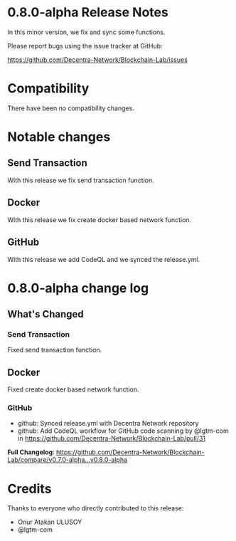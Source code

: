 0.8.0-alpha Release Notes
====================

In this minor version, we fix and sync some functions.

Please report bugs using the issue tracker at GitHub:

  <https://github.com/Decentra-Network/Blockchain-Lab/issues>

Compatibility
==============

There have been no compatibility changes.

Notable changes
===============

## Send Transaction
With this release we fix send transaction function.

## Docker
With this release we fix create docker based network function.

## GitHub
With this release we add CodeQL and we synced the release.yml.

0.8.0-alpha change log
=================

<!-- Release notes generated using configuration in .github/release.yml at master -->

## What's Changed
### Send Transaction
Fixed send transaction function.
## Docker
Fixed create docker based network function.
### GitHub
* github: Synced release.yml with Decentra Network repository
* github: Add CodeQL workflow for GitHub code scanning by @lgtm-com in https://github.com/Decentra-Network/Blockchain-Lab/pull/31


**Full Changelog**: https://github.com/Decentra-Network/Blockchain-Lab/compare/v0.7.0-alpha...v0.8.0-alpha

Credits
=======

Thanks to everyone who directly contributed to this release:

- Onur Atakan ULUSOY
- @lgtm-com
